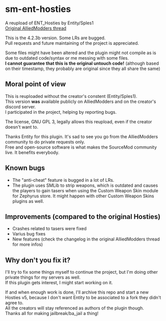 # sm-ent-hosties
A reupload of ENT_Hosties by Entity/Sples1\
[Original AlliedModders thread](https://forums.alliedmods.net/showthread.php?t=307634)

This is the 4.2.3b version. Some LRs are bugged.\
Pull requests and future maintaining of the project is appreciated.

Some files might have been altered and the plugin might not compile as is due to outdated code/syntax or me messing with some files.\
**I cannot guarantee that this is the original untouch code!** (although based on their timestamp, they probably are original since they all share the same)

## Moral point of view
This is reuploaded without the creator's constent (Entity/Sples1).\
This version **was** available publicly on AlliedModders and on the creator's discord server.\
I participated in the project, helping by reporting bugs.

The license, GNU GPL 3, legally allows this reupload, even if the creator doesn't want to.

Thanks Entity for this plugin. It's sad to see you go from the AlliedModders community to do private requests only.\
Free and open-source software is what makes the SourceMod community live. It benefits everybody.

## Known bugs
- The "anti-cheat" feature is bugged in a lot of LRs.
- The plugin uses SMLib to strip weapons, which is outdated and causes the players to gain tasers when using the Custom Weapon Skin module for Zephyrus store. It might happen with other Custom Weapon Skins plugins as well.

## Improvements (compared to the original Hosties)
- Crashes related to tasers were fixed
- Varius bug fixes
- New features (check the changelog in the original AlliedModders thread for more infos)

## Why don't you fix it?
I'll try to fix some things myself to continue the project, but I'm doing other private things for my servers as well.\
If this plugin gets interest, I might start working on it.

If and when enough work is done, I'll archive this repo and start a new Hosties v5, because I don't want Entity to be associated to a fork they didn't agree to.\
All the creators will stay referenced as authors of the plugin though.\
Thanks all for making jailbreak/ba_jail a thing!
